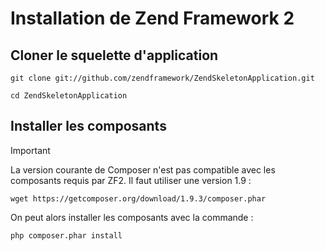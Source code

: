 # Installation de Zend Framework 2

## Cloner le squelette d'application
`git clone git://github.com/zendframework/ZendSkeletonApplication.git`

`cd ZendSkeletonApplication`

## Installer les composants
> [!IMPORTANT]
> La version courante de Composer n'est pas compatible avec les composants requis par ZF2. Il faut utiliser une version 1.9 :

`wget https://getcomposer.org/download/1.9.3/composer.phar`

On peut alors installer les composants avec la commande :

`php composer.phar install`
